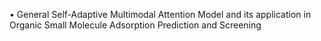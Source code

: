 •	General Self-Adaptive Multimodal Attention Model and its application in Organic Small Molecule Adsorption Prediction and Screening
